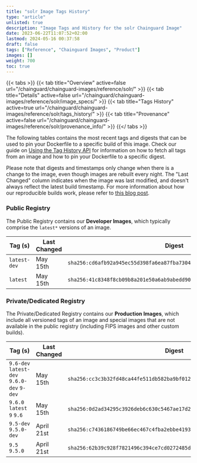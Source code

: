 ```yaml
---
title: "solr Image Tags History"
type: "article"
unlisted: true
description: "Image Tags and History for the solr Chainguard Image"
date: 2023-06-22T11:07:52+02:00
lastmod: 2024-05-16 00:37:58
draft: false
tags: ["Reference", "Chainguard Images", "Product"]
images: []
weight: 700
toc: true
---
```


{{< tabs >}}
{{< tab title="Overview" active=false url="/chainguard/chainguard-images/reference/solr/" >}}
{{< tab title="Details" active=false url="/chainguard/chainguard-images/reference/solr/image_specs/" >}}
{{< tab title="Tags History" active=true url="/chainguard/chainguard-images/reference/solr/tags_history/" >}}
{{< tab title="Provenance" active=false url="/chainguard/chainguard-images/reference/solr/provenance_info/" >}}
{{</ tabs >}}

The following tables contains the most recent tags and digests that can be used to pin your Dockerfile to a specific build of this image. Check our guide on [Using the Tag History API](/chainguard/chainguard-images/using-the-tag-history-api/) for information on how to fetch all tags from an image and how to pin your Dockerfile to a specific digest.

Please note that digests and timestamps only change when there is a change to the image, even though images are rebuilt every night. The "Last Changed" column indicates when the image was last modified, and doesn't always reflect the latest build timestamp. For more information about how our reproducible builds work, please refer to [this blog post](https://www.chainguard.dev/unchained/reproducing-chainguards-reproducible-image-builds).

### Public Registry
The Public Registry contains our **Developer Images**, which typically comprise the `latest*` versions of an image.

| Tag (s)       | Last Changed | Digest                                                                    |
|---------------|--------------|---------------------------------------------------------------------------|
|  `latest-dev` | May 15th     | `sha256:cd6afb92a945ec55d398fa6ea87fba73044d3ace96fa94db2e20f605320e03c0` |
|  `latest`     | May 15th     | `sha256:41c8348f8cb09b8a201e50a6ab9abedd90571dc3cbc15586f6b4157df5ab9b57` |


### Private/Dedicated Registry
The Private/Dedicated Registry contains our **Production Images**, which include all versioned tags of an image and special images that are not available in the public registry (including FIPS images and other custom builds).

| Tag (s)                                     | Last Changed | Digest                                                                    |
|---------------------------------------------|--------------|---------------------------------------------------------------------------|
|  `9.6-dev` `latest-dev` `9.6.0-dev` `9-dev` | May 15th     | `sha256:cc3c3b32fd48ca44fe511db582ba9bf0124f7e335d6e0fd44f74e7e6fa1966fc` |
|  `9.6.0` `latest` `9` `9.6`                 | May 15th     | `sha256:0d2ad34295c3926deb6c630c5467ae17d2feb2a266a586550b695bc351a02f25` |
|  `9.5-dev` `9.5.0-dev`                      | April 21st   | `sha256:c7436186749be66ec467c4fba2ebbe4193914432446ca7487a2f07a86509d264` |
|  `9.5` `9.5.0`                              | April 21st   | `sha256:62b39c928f7821496c394ce7cd0272485da54d9c6bb37db3c66fa2048772cee0` |

